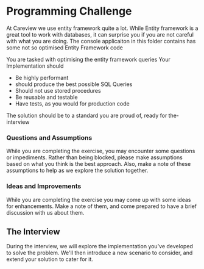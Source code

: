 # Programming Challenge

At Careview we use entity framework quite a lot. While Entity framework is a great tool to work with databases, it can surprise you if you are not careful with what you are doing. The console applicaiton in this folder contains has some not so optimised Entity Framework code

You are tasked with optimising the entity framework queries
Your Implementation should

- Be highly performant
- should produce the best possible SQL Queries
- Should not use stored procedures
- Be reusable and testable
- Have tests, as you would for production code


The solution should be to a standard you are proud of, ready for the-interview

### Questions and Assumptions

While you are completing the exercise, you may encounter some questions or impediments. Rather than being blocked, please make assumptions based on what you think is the best approach. Also, make a note of these assumptions to help as we explore the solution together.

### Ideas and Improvements

While you are completing the exercise you may come up with some ideas for enhancements. Make a note of them, and come prepared to have a brief discussion with us about them.

## The Interview

During the interview, we will explore the implementation you've developed to solve the problem. We'll then introduce a new scenario to consider, and extend your solution to cater for it.
